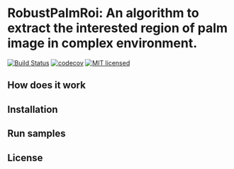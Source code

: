 # RobustPalmRoi: An algorithm to extract the interested region of palm image in complex environment.

[![Build Status](https://travis-ci.org/Leosocy/RobustPalmRoi.svg?branch=master)](https://travis-ci.org/Leosocy/RobustPalmRoi)
[![codecov](https://codecov.io/gh/Leosocy/RobustPalmRoi/branch/master/graph/badge.svg)](https://codecov.io/gh/Leosocy/RobustPalmRoi)
[![MIT licensed](https://img.shields.io/badge/license-MIT-green.svg)](https://raw.githubusercontent.com/Leosocy/RobustPalmRoi/master/LICENSE)

## How does it work

## Installation

## Run samples

## License
